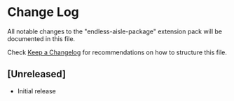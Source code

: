 # Change Log
All notable changes to the "endless-aisle-package" extension pack will be documented in this file.

Check [Keep a Changelog](http://keepachangelog.com/) for recommendations on how to structure this file.

## [Unreleased]
- Initial release
